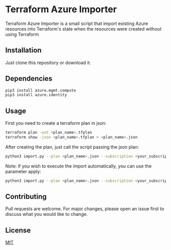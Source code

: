 # Terraform Azure Importer

Terraform Azure Importer is a small script that import existing Azure resources into Terraform's state when the resources were created without using Terraform

## Installation

Just clone this repository or download it.

## Dependencies

```bash
pip3 install azure.mgmt.compute
pip3 install azure.identity
```

## Usage

First you need to create a terraform plan in json:

```bash
terraform plan -out <plan_name>.tfplan
terraform show -json <plan_name>.tfplan > <plan_name>.json
```
After creating the plan, just call the script passing the json plan:

```bash
python3 import.py --plan <plan_name>.json --subscription <your_subscription_id>
```

Note: if you wish to execute the import automatically, you can use the parameter apply:

```bash
python3 import.py --plan <plan_name>.json --subscription <your_subscription_id> --apply
```

## Contributing
Pull requests are welcome. For major changes, please open an issue first to discuss what you would like to change.

## License
[MIT](hts://choosealicense.com/licenses/mit/)
